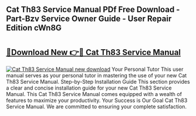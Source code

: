 ## Cat Th83 Service Manual PDf Free Download - Part-Bzv Service Owner Guide - User Repair Edition cWn8G

# <h2><a href="http://bc42101.oget.top/?id=Cat+Th83+Service+Manual">🔗Download New 👉🔴 Cat Th83 Service Manual</a></h2>

[![Cat Th83 Service Manual new download](https://i.imgur.com/5g1atiW.png)](http://bc42101.oget.top/?id=Cat+Th83+Service+Manual)
Your Personal Tutor This user manual serves as your personal tutor in mastering the use of your new Cat Th83 Service Manual. Step-by-Step Installation Guide This section provides a clear and concise installation guide for your new Cat Th83 Service Manual. This Cat Th83 Service Manual comes equipped with a wealth of features to maximize your productivity. Your Success is Our Goal Cat Th83 Service Manual. We are committed to ensuring your complete satisfaction.
